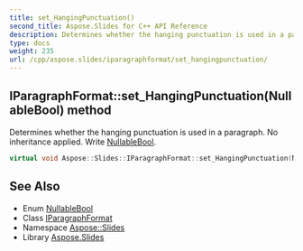 ```yaml
---
title: set_HangingPunctuation()
second_title: Aspose.Slides for C++ API Reference
description: Determines whether the hanging punctuation is used in a paragraph. No inheritance applied. Write NullableBool.
type: docs
weight: 235
url: /cpp/aspose.slides/iparagraphformat/set_hangingpunctuation/
---
```

## IParagraphFormat::set_HangingPunctuation(NullableBool) method


Determines whether the hanging punctuation is used in a paragraph. No inheritance applied. Write [NullableBool](../../nullablebool/).

```cpp
virtual void Aspose::Slides::IParagraphFormat::set_HangingPunctuation(NullableBool value)=0
```

## See Also

* Enum [NullableBool](../nullablebool/)
* Class [IParagraphFormat](./)
* Namespace [Aspose::Slides](../)
* Library [Aspose.Slides](../../)